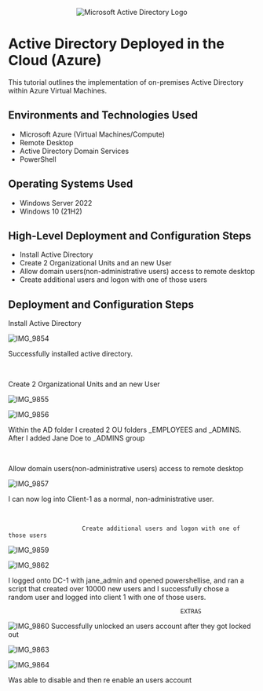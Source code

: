 <p align="center">
<img src="https://i.imgur.com/pU5A58S.png" alt="Microsoft Active Directory Logo"/>
</p>

<h1>Active Directory Deployed in the Cloud (Azure)</h1>
This tutorial outlines the implementation of on-premises Active Directory within Azure Virtual Machines.<br />




<h2>Environments and Technologies Used</h2>

- Microsoft Azure (Virtual Machines/Compute)
- Remote Desktop
- Active Directory Domain Services
- PowerShell

<h2>Operating Systems Used </h2>

- Windows Server 2022
- Windows 10 (21H2)

<h2>High-Level Deployment and Configuration Steps</h2>

- Install Active Directory
- Create 2 Organizational Units and an new User
- Allow domain users(non-administrative users) access to remote desktop
- Create additional users and logon with one of those users 

<h2>Deployment and Configuration Steps</h2>

<p>
                                  Install Active Directory
</p>

![IMG_9854](https://github.com/user-attachments/assets/8bd135c8-c3f0-490d-a094-cd466df8e2e3)



<p>
Successfully installed active directory.
</p>
<br />

<p>
                          Create 2 Organizational Units and an new User
  
  ![IMG_9855](https://github.com/user-attachments/assets/8a3a0a35-0351-4960-acd2-17ae6b78fc45)

  ![IMG_9856](https://github.com/user-attachments/assets/7cc762cb-ce98-4ca6-a949-86c8f3977913)
</p>
<p>
Within the AD folder I created 2 OU folders _EMPLOYEES and _ADMINS. After I added Jane Doe to _ADMINS group
</p>
<br />

<p>
                       Allow domain users(non-administrative users) access to remote desktop

  ![IMG_9857](https://github.com/user-attachments/assets/61417234-d2d8-4de7-8995-00e84fde2a2e)

</p>
<p>
I can now log into Client-1 as a normal, non-administrative user.
</p>
<br />

                         Create additional users and logon with one of those users 

![IMG_9859](https://github.com/user-attachments/assets/c9f9b9bc-94a1-459f-ae70-5bcd258c0438)
                         
![IMG_9862](https://github.com/user-attachments/assets/d885e0c9-72a7-42b1-8556-98d6f2da458e)

I logged onto DC-1 with jane_admin and opened powershellise, and ran a script that created over 10000 new users and I successfully chose a random user and logged into client 1 with one of those users.


                                                     EXTRAS
                                               

![IMG_9860](https://github.com/user-attachments/assets/b4a1d9b3-0603-49e1-8c0d-9b907a2a6a69)
Successfully unlocked an users account after they got locked out

![IMG_9863](https://github.com/user-attachments/assets/541ebec9-b1c4-4dc6-8d67-bb8c6f1b6f59)

![IMG_9864](https://github.com/user-attachments/assets/c3412103-3e3c-41c4-be36-5cf2256c6bf8)

Was able to disable and then re enable an users account
